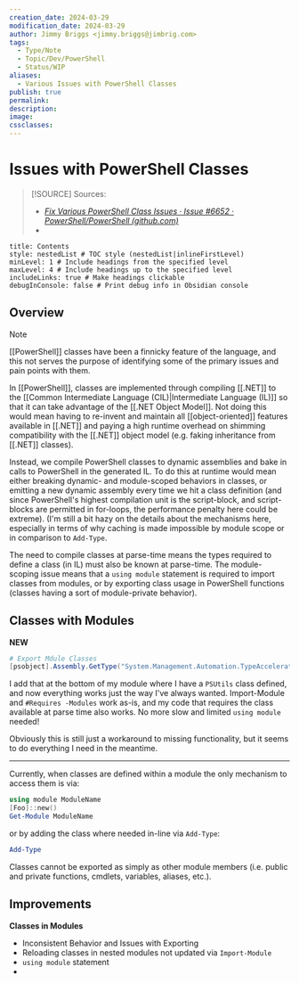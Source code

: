 ```yaml
---
creation_date: 2024-03-29
modification_date: 2024-03-29
author: Jimmy Briggs <jimmy.briggs@jimbrig.com>
tags:
  - Type/Note
  - Topic/Dev/PowerShell
  - Status/WIP
aliases:
  - Various Issues with PowerShell Classes
publish: true
permalink:
description:
image:
cssclasses:
---
```


# Issues with PowerShell Classes

> [!SOURCE] Sources:
> - *[Fix Various PowerShell Class Issues · Issue #6652 · PowerShell/PowerShell (github.com)](https://github.com/PowerShell/PowerShell/issues/6652)*
> - 

```table-of-contents
title: Contents 
style: nestedList # TOC style (nestedList|inlineFirstLevel)
minLevel: 1 # Include headings from the specified level
maxLevel: 4 # Include headings up to the specified level
includeLinks: true # Make headings clickable
debugInConsole: false # Print debug info in Obsidian console
```

## Overview

> [!NOTE]
> [[PowerShell]] classes have been a finnicky feature of the language, and this not serves the purpose of identifying some of the primary issues and pain points with them.

In [[PowerShell]], classes are implemented through compiling [[.NET]] to the [[Common Intermediate Language (CIL)|Intermediate Language (IL)]] so that it can take advantage of the [[.NET Object Model]]. Not doing this would mean having to re-invent and maintain all [[object-oriented]] features available in [[.NET]] and paying a high runtime overhead on shimming compatibility with the [[.NET]] object model (e.g. faking inheritance from [[.NET]] classes).

Instead, we compile PowerShell classes to dynamic assemblies and bake in calls to PowerShell in the generated IL. To do this at runtime would mean either breaking dynamic- and module-scoped behaviors in classes, or emitting a new dynamic assembly every time we hit a class definition (and since PowerShell's highest compilation unit is the script-block, and script-blocks are permitted in for-loops, the performance penalty here could be extreme). (I'm still a bit hazy on the details about the mechanisms here, especially in terms of why caching is made impossible by module scope or in comparison to `Add-Type`.

The need to compile classes at parse-time means the types required to define a class (in IL) must also be known at parse-time. The module-scoping issue means that a `using module` statement is required to import classes from modules, or by exporting class usage in PowerShell functions (classes having a sort of module-private behavior).

## Classes with Modules

**NEW**

```powershell
# Export Mdule Classes
[psobject].Assembly.GetType("System.Management.Automation.TypeAccelerators")::Add("PSUtils", [PSUtils])
```

I add that at the bottom of my module where I have a `PSUtils` class defined, and now everything works just the way I've always wanted. Import-Module and `#Requires -Modules` work as-is, and my code that requires the class available at parse time also works. No more slow and limited `using module` needed!

Obviously this is still just a workaround to missing functionality, but it seems to do everything I need in the meantime.

***

Currently, when classes are defined within a module the only mechanism to access them is via:

```powershell
using module ModuleName
[Foo]::new()
Get-Module ModuleName
```

or by adding the class where needed in-line via `Add-Type`:

```powershell
Add-Type
```

Classes cannot be exported as simply as other module members (i.e. public and private functions, cmdlets, variables, aliases, etc.).



## Improvements

**Classes in Modules**

- Inconsistent Behavior and Issues with Exporting
- Reloading classes in nested modules not updated via `Import-Module`
- `using module` statement
- 